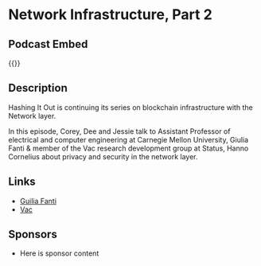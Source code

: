 # Network Infrastructure, Part 2


## Podcast Embed
{{<podcast-embed url="https://player.simplecast.com/6908a533-f5ce-4a7f-ab30-acd6d303535d?dark=false&color=EE6E04">}}


## Description
Hashing It Out is continuing its series on blockchain infrastructure with the Network layer.

In this episode, Corey, Dee and Jessie talk to Assistant Professor of electrical and computer engineering at Carnegie Mellon University, Giulia Fanti & member of the Vac research development group at Status, Hanno Cornelius about privacy and security in the network layer.

## Links 
- [Guilia Fanti](https://www.ece.cmu.edu/directory/bios/fanti-giulia.html)
- [Vac](https://vac.dev)

## Sponsors
- Here is sponsor content
